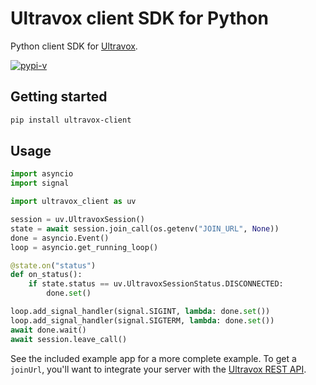 # Ultravox client SDK for Python
Python client SDK for [Ultravox](https://ultravox.ai).

[![pypi-v](https://img.shields.io/pypi/v/ultravox-client.svg?label=ultravox-client&color=orange)](https://pypi.org/project/ultravox-client/)

## Getting started

```bash
pip install ultravox-client
```

## Usage

```python
import asyncio
import signal

import ultravox_client as uv

session = uv.UltravoxSession()
state = await session.join_call(os.getenv("JOIN_URL", None))
done = asyncio.Event()
loop = asyncio.get_running_loop()

@state.on("status")
def on_status():
    if state.status == uv.UltravoxSessionStatus.DISCONNECTED:
        done.set()

loop.add_signal_handler(signal.SIGINT, lambda: done.set())
loop.add_signal_handler(signal.SIGTERM, lambda: done.set())
await done.wait()
await session.leave_call()
```

See the included example app for a more complete example. To get a `joinUrl`, you'll want to integrate your server with the [Ultravox REST API](https://fixie-ai.github.io/ultradox/).
